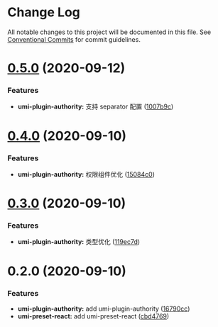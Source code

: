 # Change Log

All notable changes to this project will be documented in this file.
See [Conventional Commits](https://conventionalcommits.org) for commit guidelines.

# [0.5.0](https://github.com/alitajs/umi-plugins/compare/@alitajs/umi-plugin-authority@0.4.0...@alitajs/umi-plugin-authority@0.5.0) (2020-09-12)


### Features

* **umi-plugin-authority:** 支持 separator 配置 ([1007b9c](https://github.com/alitajs/umi-plugins/commit/1007b9c02c3353c070add8159f5a5e1d2ec9f9a7))





# [0.4.0](https://github.com/alitajs/umi-plugins/compare/@alitajs/umi-plugin-authority@0.3.0...@alitajs/umi-plugin-authority@0.4.0) (2020-09-10)


### Features

* **umi-plugin-authority:** 权限组件优化 ([15084c0](https://github.com/alitajs/umi-plugins/commit/15084c0e70eb9027202db1433b9b5894c603f62c))





# [0.3.0](https://github.com/alitajs/umi-plugins/compare/@alitajs/umi-plugin-authority@0.2.0...@alitajs/umi-plugin-authority@0.3.0) (2020-09-10)


### Features

* **umi-plugin-authority:** 类型优化 ([119ec7d](https://github.com/alitajs/umi-plugins/commit/119ec7d12737d68f5f1def8401beae4c1eadd92e))





# 0.2.0 (2020-09-10)


### Features

* **umi-plugin-authority:** add umi-plugin-authority ([16790cc](https://github.com/alitajs/umi-plugins/commit/16790cc23d6849567efdaf94ffc317220efea58e))
* **umi-preset-react:** add umi-preset-react ([cbd4769](https://github.com/alitajs/umi-plugins/commit/cbd4769eeb8331310959a17e8504dca5e9bcb5e2))
